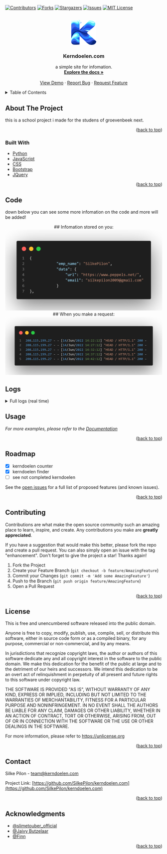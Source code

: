 <div id="top"></div>



<!-- PROJECT SHIELDS -->
[![Contributors][contributors-shield]][contributors-url]
[![Forks][forks-shield]][forks-url]
[![Stargazers][stars-shield]][stars-url]
[![Issues][issues-shield]][issues-url]
[![MIT License][license-shield]][license-url]



<!-- PROJECT LOGO -->
<br />
<div align="center">
  <a href="https://github.com/SilkePilon/kerndoelen.com/">
    <img src="https://github.com/SilkePilon/kerndoelen.com/blob/master/logo.png" alt="Logo" width="80" height="80">
  </a>

<h3 align="center">Kerndoelen.com</h3>

  <p align="center">
    a simple site for infomation.
    <br />
    <a href="https://github.com/SilkePilon/kerndoelen.com"><strong>Explore the docs »</strong></a>
    <br />
    <br />
    <a href="https://github.com/SilkePilon/kerndoelen.com">View Demo</a>
    ·
    <a href="https://github.com/SilkePilon/kerndoelen.com/issues">Report Bug</a>
    ·
    <a href="https://github.com/SilkePilon/kerndoelen.com/issues">Request Feature</a>
  </p>
</div>



<!-- TABLE OF CONTENTS -->
<details>
  <summary>Table of Contents</summary>
  <ol>
    <li>
      <a href="#about-the-project">About The Project</a>
      <ul>
        <li><a href="#built-with">Built With</a></li>
      </ul>
    </li>
    </li>
    <li><a href="#roadmap">Roadmap</a></li>
    <li><a href="#contributing">Contributing</a></li>
    <li><a href="#license">License</a></li>
    <li><a href="#contact">Contact</a></li>
    <li><a href="#acknowledgments">Acknowledgments</a></li>
  </ol>
</details>



<!-- ABOUT THE PROJECT -->
## About The Project



this is a school project i made for the studens of groevenbeek next.

<p align="right">(<a href="#top">back to top</a>)</p>



### Built With

* [Python](https://www.python.org/)
* [JavaScript](ttps://reactjs.org/)
* [CSS](https://vuejs.org)
* [Bootstrap](https://getbootstrap.com)
* [JQuery](https://jquery.com)

<p align="right">(<a href="#top">back to top</a>)</p>



<!-- GETTING STARTED -->
## Code

down below you can see some more infomation on the code and more will be added!


<div align="center">
  ## Infomation stored on you:
  <a href="https://github.com/SilkePilon/kerndoelen.com/">
    <img src="https://github.com/SilkePilon/kerndoelen.com/blob/master/datastored.png" alt="Logo">
  </a>
  ## When you make a request:
  <a href="https://github.com/SilkePilon/kerndoelen.com/">
    <img src="https://github.com/SilkePilon/kerndoelen.com/blob/master/dataonreq.png" alt="Logo">
  </a>
</div>

## Logs
<details>
	<summary>Full logs (real time)</summary>
	<br>


``` * Serving Flask app server (lazy loading)\n
  * Environment: production\n
    WARNING: This is a development server. Do not use it in a production deployment.\n
    Use a production WSGI server instead.\n
  * Debug mode: on\n
  * Running on i hide my ip (Press CTRL+C to quit)\n
  * Restarting with stat\n
  * Debugger is active!\n
  * Debugger PIN: 986-651-558\n
 208.115.199.27 - - 15/Jun/2022 13:02:56 HEAD / HTTP/1.1 200 -\n
 91.234.192.210 - - 15/Jun/2022 13:06:59 GET /account.exe HTTP/1.1 404 -\n
 213.33.190.149 - - 15/Jun/2022 13:07:23 GET /met_https_reverse.exe HTTP/1.1 404 -\n
 208.115.199.27 - - 15/Jun/2022 13:07:56 HEAD / HTTP/1.1 200 -\n
 213.87.160.47 - - 15/Jun/2022 13:08:15 GET /xD.exe HTTP/1.1 404 -\n
 31.121.55.210 - - 15/Jun/2022 13:09:52 GET /.env HTTP/1.1 404 -\n
 31.121.55.210 - - 15/Jun/2022 13:09:53 POST / HTTP/1.1 405 -\n
 31.121.55.210 - - 15/Jun/2022 13:09:53 code 400
 message Bad request syntax (0x%5B%5D=androxgh0st)\n
 31.121.55.210 - - 15/Jun/2022 13:09:53 None / HTTP/0.9 HTTPStatus.BAD_REQUEST -\n
  * Detected change in /root/server/school/github.py
 reloading\n
 ip : 208.115.199.27\n
 ip : 91.234.192.210\n
 ip : 213.33.190.149\n
 ip : 208.115.199.27\n
 ip : 213.87.160.47\n
 ip : 31.121.55.210\n
 ip : 31.121.55.210\n
  * Restarting with stat\n
  * Debugger is active!\n
  * Debugger PIN: 986-651-558\n
  * Detected change in /root/server/school/github.py
 reloading\n
  * Restarting with stat\n
  * Debugger is active!\n
  * Debugger PIN: 986-651-558\n
  * Detected change in /root/server/school/github.py
 reloading\n
  * Restarting with stat\n
  * Debugger is active!\n
  * Debugger PIN: 986-651-558\n
 208.115.199.27 - - 15/Jun/2022 13:12:56 HEAD / HTTP/1.1 200 -\n
  * Detected change in /root/server/school/github.py
 reloading\n
 ip : 208.115.199.27\n
  * Restarting with stat\n
  * Debugger is active!\n
  * Debugger PIN: 986-651-558\n
  * Detected change in /root/server/school/github.py
 reloading\n
  * Restarting with stat\n
  * Debugger is active!\n
  * Debugger PIN: 986-651-558\n
  * Detected change in /root/server/school/github.py
 reloading\n
  * Restarting with stat\n
  * Debugger is active!\n
  * Debugger PIN: 986-651-558\n
  * Detected change in /root/server/school/github.py
 reloading\n
  * Restarting with stat\n
  * Debugger is active!\n
  * Debugger PIN: 986-651-558\n
  * Detected change in /root/server/school/github.py
 reloading\n
  * Restarting with stat\n
  * Debugger is active!\n
  * Debugger PIN: 986-651-558\n
  * Detected change in /root/server/school/github.py
 reloading\n
  * Restarting with stat\n
  * Debugger is active!\n
  * Debugger PIN: 986-651-558\n
  * Detected change in /root/server/school/github.py
 reloading\n
  * Restarting with stat\n
  * Debugger is active!\n
  * Debugger PIN: 986-651-558\n
  * Detected change in /root/server/school/github.py
 reloading\n
  * Restarting with stat\n
  * Debugger is active!\n
  * Debugger PIN: 986-651-558\n
  * Detected change in /root/server/school/github.py
 reloading\n
  * Restarting with stat\n
  * Debugger is active!\n
  * Debugger PIN: 986-651-558\n
 208.115.199.27 - - 15/Jun/2022 13:17:56 HEAD / HTTP/1.1 200 -\n
  * Detected change in /root/server/school/github.py
 reloading\n
 ip : 208.115.199.27\n
  * Restarting with stat\n
  * Debugger is active!\n
  * Debugger PIN: 986-651-558\n
 34.67.190.118 - - 15/Jun/2022 13:18:04 GET /google.exe HTTP/1.1 404 -\n
  * Detected change in /root/server/school/github.py
 reloading\n
 ip : 34.67.190.118\n
  * Restarting with stat\n
  * Debugger is active!\n
  * Debugger PIN: 986-651-558\n
  * Detected change in /root/server/school/github.py
 reloading\n
  * Restarting with stat\n
  * Debugger is active!\n
  * Debugger PIN: 986-651-558\n
 208.115.199.27 - - 15/Jun/2022 13:22:56 HEAD / HTTP/1.1 200 -\n
 208.115.199.27 - - 15/Jun/2022 13:27:56 HEAD / HTTP/1.1 200 -\n
 208.115.199.27 - - 15/Jun/2022 13:32:56 HEAD / HTTP/1.1 200 -\n
 177.75.218.26 - - 15/Jun/2022 13:33:08 GET / HTTP/1.1 200 -\n
 104.217.249.182 - - 15/Jun/2022 13:34:15 GET / HTTP/1.1 200 -\n
 208.115.199.27 - - 15/Jun/2022 13:37:56 HEAD / HTTP/1.1 200 -\n
 208.115.199.27 - - 15/Jun/2022 13:42:56 HEAD / HTTP/1.1 200 -\n
 208.115.199.27 - - 15/Jun/2022 13:47:56 HEAD / HTTP/1.1 200 -\n
 208.115.199.27 - - 15/Jun/2022 13:52:56 HEAD / HTTP/1.1 200 -\n
 208.115.199.27 - - 15/Jun/2022 13:57:56 HEAD / HTTP/1.1 200 -\n
 208.115.199.27 - - 15/Jun/2022 14:02:56 HEAD / HTTP/1.1 200 -\n
 208.115.199.27 - - 15/Jun/2022 14:07:56 HEAD / HTTP/1.1 200 -\n
 208.115.199.27 - - 15/Jun/2022 14:12:56 HEAD / HTTP/1.1 200 -\n
 208.115.199.27 - - 15/Jun/2022 14:17:56 HEAD / HTTP/1.1 200 -\n
 185.220.102.244 - - 15/Jun/2022 14:18:53 GET /account.exe HTTP/1.1 404 -\n
 91.211.89.207 - - 15/Jun/2022 14:19:17 GET /met_https_reverse.exe HTTP/1.1 404 -\n
 185.220.100.249 - - 15/Jun/2022 14:20:26 GET /xD.exe HTTP/1.1 404 -\n
 208.115.199.27 - - 15/Jun/2022 14:22:56 HEAD / HTTP/1.1 200 -\n
 208.115.199.27 - - 15/Jun/2022 14:27:56 HEAD / HTTP/1.1 200 -\n
 208.115.199.27 - - 15/Jun/2022 14:32:56 HEAD / HTTP/1.1 200 -\n
 208.115.199.27 - - 15/Jun/2022 14:37:56 HEAD / HTTP/1.1 200 -\n
 172.70.250.124 - - 15/Jun/2022 14:39:43 GET /cookies HTTP/1.1 200 -\n
 172.70.250.148 - - 15/Jun/2022 14:39:47 GET /static/bg8.mp4 HTTP/1.1 200 -\n
 172.70.250.46 - - 15/Jun/2022 14:39:50 GET /static/icon.ico HTTP/1.1 304 -\n
 172.70.251.125 - - 15/Jun/2022 14:39:51 GET / HTTP/1.1 200 -\n
 159.89.152.227 - - 15/Jun/2022 14:39:52 POST /mgmt/tm/util/bash HTTP/1.1 404 -\n
 172.70.251.197 - - 15/Jun/2022 14:39:53 GET /static/bg.mp4 HTTP/1.1 206 -\n
 172.70.251.197 - - 15/Jun/2022 14:39:53 GET /static/bg.mp4 HTTP/1.1 206 -\n
 172.70.251.197 - - 15/Jun/2022 14:39:53 GET /static/bg.mp4 HTTP/1.1 200 -\n
 159.89.152.227 - - 15/Jun/2022 14:39:58 GET / HTTP/1.1 200 -\n
 172.70.251.197 - - 15/Jun/2022 14:40:28 GET /static/bg.mp4 HTTP/1.1 206 -\n
 172.70.251.197 - - 15/Jun/2022 14:40:29 GET /static/bg.mp4 HTTP/1.1 200 -\n
 172.68.50.136 - - 15/Jun/2022 14:40:35 GET /cookies HTTP/1.1 200 -\n
 172.68.50.48 - - 15/Jun/2022 14:40:36 GET /static/bg8.mp4 HTTP/1.1 200 -\n
 172.68.50.48 - - 15/Jun/2022 14:40:36 GET /static/bg8.mp4 HTTP/1.1 304 -\n
 172.68.50.48 - - 15/Jun/2022 14:40:36 GET /static/bg8.mp4 HTTP/1.1 304 -\n
 172.70.86.33 - - 15/Jun/2022 14:40:37 GET /static/icon.ico HTTP/1.1 200 -\n
 172.68.50.158 - - 15/Jun/2022 14:40:39 GET / HTTP/1.1 200 -\n
 172.68.50.168 - - 15/Jun/2022 14:40:41 GET /static/bg.mp4 HTTP/1.1 200 -\n
 172.68.50.168 - - 15/Jun/2022 14:40:41 GET /static/bg.mp4 HTTP/1.1 206 -\n
 172.68.50.168 - - 15/Jun/2022 14:40:42 GET /static/bg.mp4 HTTP/1.1 206 -\n
 172.68.50.168 - - 15/Jun/2022 14:40:42 GET /static/bg.mp4 HTTP/1.1 200 -\n
 172.68.50.156 - - 15/Jun/2022 14:41:13 GET /upload HTTP/1.1 200 -\n
 172.68.50.154 - - 15/Jun/2022 14:41:14 GET /static/logo2.png HTTP/1.1 200 -\n
 172.68.50.114 - - 15/Jun/2022 14:41:14 GET /static/logo.png HTTP/1.1 200 -\n
 172.68.50.168 - - 15/Jun/2022 14:41:14 GET /static/bg.mp4 HTTP/1.1 206 -\n
 172.68.50.168 - - 15/Jun/2022 14:41:14 GET /static/bg.mp4 HTTP/1.1 200 -\n
 172.68.50.168 - - 15/Jun/2022 14:41:15 GET /static/bg.mp4 HTTP/1.1 206 -\n
 172.68.50.168 - - 15/Jun/2022 14:41:15 GET /static/bg.mp4 HTTP/1.1 200 -\n
 172.68.50.218 - - 15/Jun/2022 14:41:39 GET /kern/ShanevanHeezik HTTP/1.1 200 -\n
 172.68.50.168 - - 15/Jun/2022 14:41:40 GET /static/bg.mp4 HTTP/1.1 206 -\n
 172.68.50.168 - - 15/Jun/2022 14:41:40 GET /static/bg.mp4 HTTP/1.1 200 -\n
 172.68.50.168 - - 15/Jun/2022 14:41:41 GET /static/bg.mp4 HTTP/1.1 206 -\n
 172.68.50.168 - - 15/Jun/2022 14:41:41 GET /static/bg.mp4 HTTP/1.1 200 -\n
 172.68.50.158 - - 15/Jun/2022 14:41:47 GET / HTTP/1.1 200 -\n
 172.68.50.168 - - 15/Jun/2022 14:41:47 GET /static/bg.mp4 HTTP/1.1 206 -\n
 172.68.50.168 - - 15/Jun/2022 14:41:48 GET /static/bg.mp4 HTTP/1.1 200 -\n
 172.68.50.168 - - 15/Jun/2022 14:41:48 GET /static/bg.mp4 HTTP/1.1 206 -\n
 172.68.50.168 - - 15/Jun/2022 14:41:48 GET /static/bg.mp4 HTTP/1.1 200 -\n
 208.115.199.27 - - 15/Jun/2022 14:42:56 HEAD / HTTP/1.1 200 -\n
 172.68.50.136 - - 15/Jun/2022 14:43:15 GET /begripen HTTP/1.1 200 -\n
 172.68.50.168 - - 15/Jun/2022 14:43:16 GET /static/bg.mp4 HTTP/1.1 206 -\n
 172.68.50.168 - - 15/Jun/2022 14:43:16 GET /static/bg.mp4 HTTP/1.1 200 -\n
 172.68.50.168 - - 15/Jun/2022 14:43:16 GET /static/bg.mp4 HTTP/1.1 206 -\n
 172.68.50.168 - - 15/Jun/2022 14:43:16 GET /static/bg.mp4 HTTP/1.1 200 -\n
 172.68.50.156 - - 15/Jun/2022 14:43:24 GET / HTTP/1.1 200 -\n
 172.68.50.168 - - 15/Jun/2022 14:43:25 GET /static/bg.mp4 HTTP/1.1 206 -\n
 172.68.50.168 - - 15/Jun/2022 14:43:25 GET /static/bg.mp4 HTTP/1.1 200 -\n
 172.68.50.168 - - 15/Jun/2022 14:43:26 GET /static/bg.mp4 HTTP/1.1 206 -\n
 172.68.50.168 - - 15/Jun/2022 14:43:26 GET /static/bg.mp4 HTTP/1.1 200 -\n
 172.68.50.56 - - 15/Jun/2022 14:43:35 GET /kgt/Economie HTTP/1.1 200 -\n
 172.68.50.134 - - 15/Jun/2022 14:43:35 GET /kgt/style.css HTTP/1.1 200 -\n
 172.68.50.168 - - 15/Jun/2022 14:43:35 GET /static/bg.mp4 HTTP/1.1 206 -\n
 172.68.50.168 - - 15/Jun/2022 14:43:35 GET /static/bg.mp4 HTTP/1.1 200 -\n
 172.68.50.168 - - 15/Jun/2022 14:43:36 GET /static/bg.mp4 HTTP/1.1 206 -\n
 172.68.50.168 - - 15/Jun/2022 14:43:36 GET /static/bg.mp4 HTTP/1.1 200 -\n
 172.70.250.124 - - 15/Jun/2022 14:44:20 GET / HTTP/1.1 200 -\n
 172.70.251.197 - - 15/Jun/2022 14:44:21 GET /static/bg.mp4 HTTP/1.1 206 -\n
 208.115.199.27 - - 15/Jun/2022 14:47:56 HEAD / HTTP/1.1 200 -\n
 208.115.199.27 - - 15/Jun/2022 14:52:56 HEAD / HTTP/1.1 200 -\n
 141.101.68.62 - - 15/Jun/2022 14:53:36 GET /static/bg.mp4 HTTP/1.1 206 -\n
 208.115.199.27 - - 15/Jun/2022 14:57:56 HEAD / HTTP/1.1 200 -\n
 208.115.199.27 - - 15/Jun/2022 15:02:56 HEAD / HTTP/1.1 200 -\n
 208.115.199.27 - - 15/Jun/2022 15:07:56 HEAD / HTTP/1.1 200 -\n
 208.115.199.27 - - 15/Jun/2022 15:12:56 HEAD / HTTP/1.1 200 -\n
 208.115.199.27 - - 15/Jun/2022 15:17:56 HEAD / HTTP/1.1 200 -\n
 208.115.199.27 - - 15/Jun/2022 15:22:56 HEAD / HTTP/1.1 200 -\n
 208.115.199.27 - - 15/Jun/2022 15:27:56 HEAD / HTTP/1.1 200 -\n
 199.195.252.18 - - 15/Jun/2022 15:30:45 GET /account.exe HTTP/1.1 404 -\n
 154.6.25.18 - - 15/Jun/2022 15:31:02 GET /met_https_reverse.exe HTTP/1.1 404 -\n
 212.30.36.119 - - 15/Jun/2022 15:31:58 GET /xD.exe HTTP/1.1 404 -\n
 208.115.199.27 - - 15/Jun/2022 15:32:56 HEAD / HTTP/1.1 200 -\n
 208.115.199.27 - - 15/Jun/2022 15:37:56 HEAD / HTTP/1.1 200 -\n
 104.217.249.182 - - 15/Jun/2022 15:41:25 GET / HTTP/1.1 200 -\n
 208.115.199.27 - - 15/Jun/2022 15:42:56 HEAD / HTTP/1.1 200 -\n
 172.68.50.84 - - 15/Jun/2022 15:47:52 GET / HTTP/1.1 200 -\n
 172.68.50.142 - - 15/Jun/2022 15:47:53 GET /static/kerndoelen.jpg HTTP/1.1 200 -\n
 172.68.50.168 - - 15/Jun/2022 15:47:53 GET /static/bg.mp4 HTTP/1.1 206 -\n
 172.68.50.168 - - 15/Jun/2022 15:47:53 GET /static/bg.mp4 HTTP/1.1 200 -\n
 172.68.50.168 - - 15/Jun/2022 15:47:53 GET /static/bg.mp4 HTTP/1.1 206 -\n
 172.68.50.168 - - 15/Jun/2022 15:47:54 GET /static/bg.mp4 HTTP/1.1 200 -\n
 172.68.50.6 - - 15/Jun/2022 15:47:54 GET /static/icon.ico HTTP/1.1 200 -\n
 208.115.199.27 - - 15/Jun/2022 15:47:56 HEAD / HTTP/1.1 200 -\n
 172.68.50.168 - - 15/Jun/2022 15:49:59 GET /static/bg.mp4 HTTP/1.1 206 -\n
 172.68.50.168 - - 15/Jun/2022 15:49:59 GET /static/bg.mp4 HTTP/1.1 200 -\n
 172.68.50.156 - - 15/Jun/2022 15:50:00 GET / HTTP/1.1 200 -\n
 172.68.50.142 - - 15/Jun/2022 15:50:01 GET /static/kerndoelen.jpg HTTP/1.1 304 -\n
 172.68.50.168 - - 15/Jun/2022 15:50:01 GET /static/bg.mp4 HTTP/1.1 206 -\n
 172.68.50.168 - - 15/Jun/2022 15:50:01 GET /static/bg.mp4 HTTP/1.1 206 -\n
 172.68.50.168 - - 15/Jun/2022 15:50:01 GET /static/bg.mp4 HTTP/1.1 200 -\n
 172.68.50.6 - - 15/Jun/2022 15:50:05 GET /static/icon.ico HTTP/1.1 200 -\n
 172.68.50.168 - - 15/Jun/2022 15:50:07 GET /static/bg.mp4 HTTP/1.1 206 -\n
 172.68.50.168 - - 15/Jun/2022 15:50:07 GET /static/bg.mp4 HTTP/1.1 200 -\n
 172.68.50.168 - - 15/Jun/2022 15:50:23 GET /static/bg.mp4 HTTP/1.1 206 -\n
 172.68.50.168 - - 15/Jun/2022 15:50:26 GET /static/bg.mp4 HTTP/1.1 200 -\n
 172.70.242.126 - - 15/Jun/2022 15:51:01 GET /static/bg.mp4 HTTP/1.1 200 -\n
 172.70.242.126 - - 15/Jun/2022 15:51:01 GET /static/bg.mp4 HTTP/1.1 206 -\n
 172.71.102.144 - - 15/Jun/2022 15:51:43 GET /static/bg.mp4 HTTP/1.1 206 -\n
 172.71.102.144 - - 15/Jun/2022 15:51:43 GET /static/bg.mp4 HTTP/1.1 200 -\n
 172.71.102.144 - - 15/Jun/2022 15:51:44 GET /static/bg.mp4 HTTP/1.1 206 -\n
 172.71.102.178 - - 15/Jun/2022 15:51:46 GET / HTTP/1.1 200 -\n
 172.71.102.178 - - 15/Jun/2022 15:51:46 GET /static/kerndoelen.jpg HTTP/1.1 200 -\n
 172.71.102.144 - - 15/Jun/2022 15:51:46 GET /static/bg.mp4 HTTP/1.1 200 -\n
 172.71.102.144 - - 15/Jun/2022 15:52:07 GET /static/bg.mp4 HTTP/1.1 206 -\n
 208.115.199.27 - - 15/Jun/2022 15:52:56 HEAD / HTTP/1.1 200 -\n
 172.71.102.144 - - 15/Jun/2022 15:52:58 GET /static/bg.mp4 HTTP/1.1 200 -\n
 172.70.162.96 - - 15/Jun/2022 15:57:13 GET /static/bg.mp4 HTTP/1.1 200 -\n
 172.70.162.96 - - 15/Jun/2022 15:57:23 GET /static/bg.mp4 HTTP/1.1 206 -\n
 172.70.162.96 - - 15/Jun/2022 15:57:43 GET /static/bg.mp4 HTTP/1.1 200 -\n
 172.70.162.96 - - 15/Jun/2022 15:57:45 GET /static/bg.mp4 HTTP/1.1 206 -\n
 172.70.162.96 - - 15/Jun/2022 15:57:46 GET /static/bg.mp4 HTTP/1.1 200 -\n
 208.115.199.27 - - 15/Jun/2022 15:57:56 HEAD / HTTP/1.1 200 -\n
 208.115.199.27 - - 15/Jun/2022 16:02:56 HEAD / HTTP/1.1 200 -\n
  * Detected change in /root/server/school/github.py
 reloading\n
 ip : 208.115.199.27\n
 ip : 208.115.199.27\n
 ip : 208.115.199.27\n
 ip : 177.75.218.26\n
 ip : 104.217.249.182\n
 ip : 208.115.199.27\n
 ip : 208.115.199.27\n
 ip : 208.115.199.27\n
 ip : 208.115.199.27\n
 ip : 208.115.199.27\n
 ip : 208.115.199.27\n
 ip : 208.115.199.27\n
 ip : 208.115.199.27\n
 ip : 208.115.199.27\n
 ip : 185.220.102.244\n
 ip : 91.211.89.207\n
 ip : 185.220.100.249\n
 ip : 208.115.199.27\n
 ip : 208.115.199.27\n
 ip : 208.115.199.27\n
 ip : 208.115.199.27\n
 ip : 2a02:a44e:c151:1:6876:6345:d663:b0ce\n
 ip : 2a02:a44e:c151:1:6876:6345:d663:b0ce\n
 ip : 2a02:a44e:c151:1:6876:6345:d663:b0ce\n
 ip : 2a02:a44e:c151:1:6876:6345:d663:b0ce\n
 ip : 159.89.152.227\n
 ip : 2a02:a44e:c151:1:6876:6345:d663:b0ce\n
 ip : 2a02:a44e:c151:1:6876:6345:d663:b0ce\n
 ip : 2a02:a44e:c151:1:6876:6345:d663:b0ce\n
 ip : 159.89.152.227\n
 ip : 2a02:a44e:c151:1:6876:6345:d663:b0ce\n
 ip : 2a02:a44e:c151:1:6876:6345:d663:b0ce\n
 ip : 2a02:a44e:c151:1:7152:cf3b:61ba:19c7\n
 ip : 2a02:a44e:c151:1:7152:cf3b:61ba:19c7\n
 ip : 2a02:a44e:c151:1:7152:cf3b:61ba:19c7\n
 ip : 2a02:a44e:c151:1:7152:cf3b:61ba:19c7\n
 ip : 2a02:a44e:c151:1:7152:cf3b:61ba:19c7\n
 ip : 2a02:a44e:c151:1:7152:cf3b:61ba:19c7\n
 ip : 2a02:a44e:c151:1:7152:cf3b:61ba:19c7\n
 ip : 2a02:a44e:c151:1:7152:cf3b:61ba:19c7\n
 ip : 2a02:a44e:c151:1:7152:cf3b:61ba:19c7\n
 ip : 2a02:a44e:c151:1:7152:cf3b:61ba:19c7\n
 ip : 2a02:a44e:c151:1:7152:cf3b:61ba:19c7\n
 ShanevanHeezik
 SilkePilon
 MarintheMulder
 JaivyButzelaar\n
 ip : 2a02:a44e:c151:1:7152:cf3b:61ba:19c7\n
 ip : 2a02:a44e:c151:1:7152:cf3b:61ba:19c7\n
 ip : 2a02:a44e:c151:1:7152:cf3b:61ba:19c7\n
 ip : 2a02:a44e:c151:1:7152:cf3b:61ba:19c7\n
 ip : 2a02:a44e:c151:1:7152:cf3b:61ba:19c7\n
 ip : 2a02:a44e:c151:1:7152:cf3b:61ba:19c7\n
 ip : 2a02:a44e:c151:1:7152:cf3b:61ba:19c7\n
 ip : 2a02:a44e:c151:1:7152:cf3b:61ba:19c7\n
 ip : 2a02:a44e:c151:1:7152:cf3b:61ba:19c7\n
 ip : 2a02:a44e:c151:1:7152:cf3b:61ba:19c7\n
 ip : 2a02:a44e:c151:1:7152:cf3b:61ba:19c7\n
 ip : 2a02:a44e:c151:1:7152:cf3b:61ba:19c7\n
 ip : 2a02:a44e:c151:1:7152:cf3b:61ba:19c7\n
 ip : 2a02:a44e:c151:1:7152:cf3b:61ba:19c7\n
 ip : 2a02:a44e:c151:1:7152:cf3b:61ba:19c7\n
 ip : 2a02:a44e:c151:1:7152:cf3b:61ba:19c7\n
 ip : 208.115.199.27\n
 ip : 2a02:a44e:c151:1:7152:cf3b:61ba:19c7\n
 ip : 2a02:a44e:c151:1:7152:cf3b:61ba:19c7\n
 ip : 2a02:a44e:c151:1:7152:cf3b:61ba:19c7\n
 ip : 2a02:a44e:c151:1:7152:cf3b:61ba:19c7\n
 ip : 2a02:a44e:c151:1:7152:cf3b:61ba:19c7\n
 ip : 2a02:a44e:c151:1:7152:cf3b:61ba:19c7\n
 ip : 2a02:a44e:c151:1:7152:cf3b:61ba:19c7\n
 ip : 2a02:a44e:c151:1:7152:cf3b:61ba:19c7\n
 ip : 2a02:a44e:c151:1:7152:cf3b:61ba:19c7\n
 ip : 2a02:a44e:c151:1:7152:cf3b:61ba:19c7\n
 ip : 2a02:a44e:c151:1:7152:cf3b:61ba:19c7\n
 ip : 2a02:a44e:c151:1:7152:cf3b:61ba:19c7\n
 sorry geen wikipedia infomatie gevonden over style.css\n
 \n
 ip : 2a02:a44e:c151:1:7152:cf3b:61ba:19c7\n
 ip : 2a02:a44e:c151:1:7152:cf3b:61ba:19c7\n
 ip : 2a02:a44e:c151:1:7152:cf3b:61ba:19c7\n
 ip : 2a02:a44e:c151:1:7152:cf3b:61ba:19c7\n
 ip : 2a02:a44e:c151:1:6876:6345:d663:b0ce\n
 ip : 2a02:a44e:c151:1:6876:6345:d663:b0ce\n
 ip : 208.115.199.27\n
 ip : 208.115.199.27\n
 ip : 2a02:a44e:c151:1:6876:6345:d663:b0ce\n
 ip : 208.115.199.27\n
 ip : 208.115.199.27\n
 ip : 208.115.199.27\n
 ip : 208.115.199.27\n
 ip : 208.115.199.27\n
 ip : 208.115.199.27\n
 ip : 208.115.199.27\n
 ip : 199.195.252.18\n
 ip : 154.6.25.18\n
 ip : 212.30.36.119\n
 ip : 208.115.199.27\n
 ip : 208.115.199.27\n
 ip : 104.217.249.182\n
 ip : 208.115.199.27\n
 ip : 2a02:a44e:c151:1:c162:8be6:c2cf:51c5\n
 ip : 2a02:a44e:c151:1:c162:8be6:c2cf:51c5\n
 ip : 2a02:a44e:c151:1:c162:8be6:c2cf:51c5\n
 ip : 2a02:a44e:c151:1:c162:8be6:c2cf:51c5\n
 ip : 2a02:a44e:c151:1:c162:8be6:c2cf:51c5\n
 ip : 2a02:a44e:c151:1:c162:8be6:c2cf:51c5\n
 ip : 2a02:a44e:c151:1:c162:8be6:c2cf:51c5\n
 ip : 208.115.199.27\n
 ip : 2a02:a44e:c151:1:c162:8be6:c2cf:51c5\n
 ip : 2a02:a44e:c151:1:c162:8be6:c2cf:51c5\n
 ip : 2a02:a44e:c151:1:c162:8be6:c2cf:51c5\n
 ip : 2a02:a44e:c151:1:c162:8be6:c2cf:51c5\n
 ip : 2a02:a44e:c151:1:c162:8be6:c2cf:51c5\n
 ip : 2a02:a44e:c151:1:c162:8be6:c2cf:51c5\n
 ip : 2a02:a44e:c151:1:c162:8be6:c2cf:51c5\n
 ip : 2a02:a44e:c151:1:c162:8be6:c2cf:51c5\n
 ip : 2a02:a44e:c151:1:c162:8be6:c2cf:51c5\n
 ip : 2a02:a44e:c151:1:c162:8be6:c2cf:51c5\n
 ip : 2a02:a44e:c151:1:c162:8be6:c2cf:51c5\n
 ip : 2a02:a44e:c151:1:c162:8be6:c2cf:51c5\n
 ip : 2a02:a44e:c151:1:c162:8be6:c2cf:51c5\n
 ip : 2a02:a44e:c151:1:c162:8be6:c2cf:51c5\n
 ip : 77.162.15.236\n
 ip : 77.162.15.236\n
 ip : 77.162.15.236\n
 ip : 77.162.15.236\n
 ip : 77.162.15.236\n
 ip : 77.162.15.236\n
 ip : 77.162.15.236\n
 ip : 208.115.199.27\n
 ip : 77.162.15.236\n
 ip : 2a02:a44e:c151:1:6876:6345:d663:b0ce\n
 ip : 2a02:a44e:c151:1:6876:6345:d663:b0ce\n
 ip : 2a02:a44e:c151:1:6876:6345:d663:b0ce\n
 ip : 2a02:a44e:c151:1:6876:6345:d663:b0ce\n
 ip : 2a02:a44e:c151:1:6876:6345:d663:b0ce\n
 ip : 208.115.199.27\n
 ip : 208.115.199.27\n
  * Restarting with stat\n
  * Debugger is active!\n
  * Debugger PIN: 986-651-558\n
  * Detected change in /root/server/school/github.py
 reloading\n
  * Restarting with stat\n
```
</details>



<!-- USAGE EXAMPLES -->

## Usage


_For more examples, please refer to the [Documentation](https://kerndoelen.com)_

<p align="right">(<a href="#top">back to top</a>)</p>



<!-- ROADMAP -->
## Roadmap

- [x] kerndoelen counter
- [x] kerndoelen finder
- [ ] see not completed kerndoelen

See the [open issues](https://github.com/SilkePilon/kerndoelen.com/issues) for a full list of proposed features (and known issues).

<p align="right">(<a href="#top">back to top</a>)</p>



<!-- CONTRIBUTING -->
## Contributing

Contributions are what make the open source community such an amazing place to learn, inspire, and create. Any contributions you make are **greatly appreciated**.

If you have a suggestion that would make this better, please fork the repo and create a pull request. You can also simply open an issue with the tag "enhancement".
Don't forget to give the project a star! Thanks again!

1. Fork the Project
2. Create your Feature Branch (`git checkout -b feature/AmazingFeature`)
3. Commit your Changes (`git commit -m 'Add some AmazingFeature'`)
4. Push to the Branch (`git push origin feature/AmazingFeature`)
5. Open a Pull Request

<p align="right">(<a href="#top">back to top</a>)</p>



<!-- LICENSE -->
## License

This is free and unencumbered software released into the public domain.

Anyone is free to copy, modify, publish, use, compile, sell, or distribute this software, either in source code form or as a compiled binary, for any purpose, commercial or non-commercial, and by any means.

In jurisdictions that recognize copyright laws, the author or authors of this software dedicate any and all copyright interest in the software to the public domain. We make this dedication for the benefit of the public at large and to the detriment of our heirs and successors. We intend this dedication to be an overt act of relinquishment in perpetuity of all present and future rights to this software under copyright law.

THE SOFTWARE IS PROVIDED "AS IS", WITHOUT WARRANTY OF ANY KIND, EXPRESS OR IMPLIED, INCLUDING BUT NOT LIMITED TO THE WARRANTIES OF MERCHANTABILITY, FITNESS FOR A PARTICULAR PURPOSE AND NONINFRINGEMENT. IN NO EVENT SHALL THE AUTHORS BE LIABLE FOR ANY CLAIM, DAMAGES OR OTHER LIABILITY, WHETHER IN AN ACTION OF CONTRACT, TORT OR OTHERWISE, ARISING FROM, OUT OF OR IN CONNECTION WITH THE SOFTWARE OR THE USE OR OTHER DEALINGS IN THE SOFTWARE.

For more information, please refer to https://unlicense.org

<p align="right">(<a href="#top">back to top</a>)</p>



<!-- CONTACT -->
## Contact

Silke Pilon - team@kerndoelen.com

Project Link: [https://github.com/SilkePilon/kerndoelen.com](https://github.com/SilkePilon/kerndoelen.com)

<p align="right">(<a href="#top">back to top</a>)</p>



<!-- ACKNOWLEDGMENTS -->
## Acknowledgments

* [@slimetouber_official](https://www.tiktok.com/@slimetouber_official)
* [@Jaivy Butzelaar](https://www.tiktok.com/@j.b.astrophotography)
* [@Finn]()

<p align="right">(<a href="#top">back to top</a>)</p>



<!-- MARKDOWN LINKS & IMAGES -->
<!-- https://www.markdownguide.org/basic-syntax/#reference-style-links -->
[contributors-shield]: https://img.shields.io/github/contributors/SilkePilon/kerndoelen.com.svg?style=for-the-badge
[contributors-url]: https://github.com/SilkePilon/kerndoelen.com/graphs/contributors
[forks-shield]: https://img.shields.io/github/forks/SilkePilon/kerndoelen.com.svg?style=for-the-badge
[forks-url]: https://github.com/SilkePilon/kerndoelen.com/network/members
[stars-shield]: https://img.shields.io/github/stars/SilkePilon/kerndoelen.com.svg?style=for-the-badge
[stars-url]: https://github.com/SilkePilon/kerndoelen.com/stargazers
[issues-shield]: https://img.shields.io/github/issues/SilkePilon/kerndoelen.com.svg?style=for-the-badge
[issues-url]: https://github.com/SilkePilon/kerndoelen.com/issues
[license-shield]: https://img.shields.io/github/license/SilkePilon/kerndoelen.com.svg?style=for-the-badge
[license-url]: https://github.com/SilkePilon/kerndoelen.com/blob/master/LICENSE.md
[product-screenshot]: images/screenshot.png
<div id="top"></div>
